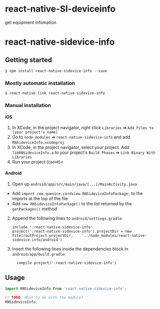 # react-native-SI-deviceinfo
get equipment infomation

# react-native-sidevice-info

## Getting started

`$ npm install react-native-sidevice-info --save`

### Mostly automatic installation

`$ react-native link react-native-sidevice-info`

### Manual installation


#### iOS

1. In XCode, in the project navigator, right click `Libraries` ➜ `Add Files to [your project's name]`
2. Go to `node_modules` ➜ `react-native-sidevice-info` and add `RNSideviceInfo.xcodeproj`
3. In XCode, in the project navigator, select your project. Add `libRNSideviceInfo.a` to your project's `Build Phases` ➜ `Link Binary With Libraries`
4. Run your project (`Cmd+R`)<

#### Android

1. Open up `android/app/src/main/java/[...]/MainActivity.java`
  - Add `import com.quenice.cardview.RNSideviceInfoPackage;` to the imports at the top of the file
  - Add `new RNSideviceInfoPackage()` to the list returned by the `getPackages()` method
2. Append the following lines to `android/settings.gradle`:
  	```
  	include ':react-native-sidevice-info'
  	project(':react-native-sidevice-info').projectDir = new File(rootProject.projectDir, 	'../node_modules/react-native-sidevice-info/android')
  	```
3. Insert the following lines inside the dependencies block in `android/app/build.gradle`:
  	```
      compile project(':react-native-sidevice-info')
  	```


## Usage
```javascript
import RNSideviceInfo from 'react-native-sidevice-info';

// TODO: What to do with the module?
RNSideviceInfo;
```
